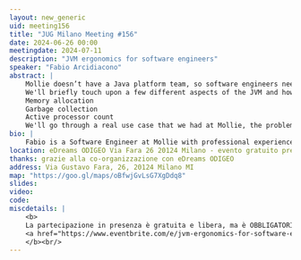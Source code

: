 ```yaml
---
layout: new_generic
uid: meeting156
title: "JUG Milano Meeting #156"
date: 2024-06-26 00:00
meetingdate: 2024-07-11
description: "JVM ergonomics for software engineers"
speaker: "Fabio Arcidiacono"
abstract: |
    Mollie doesn’t have a Java platform team, so software engineers needed to learn how to deal with some basic JVM performance tuning, discovering JVM Ergonomics along the way.
    We'll briefly touch upon a few different aspects of the JVM and how they are managed by default:
    Memory allocation
    Garbage collection
    Active processor count
    We'll go through a real use case that we had at Mollie, the problem we faced, and how some basic knowledge of JVM Ergonomics helped us solve the issue.
bio: |
    Fabio is a Software Engineer at Mollie with professional experience mostly in Java and Kotlin. In Mollie, he works in the Merchant Monitoring domain, and he's also part of a team of engineers working on laying the foundations for Java adoption in the company.
location: eDreams ODIGEO Via Fara 26 20124 Milano - evento gratuito previa registrazione OBBLIGATORIA (vedi dettagli)
thanks: grazie alla co-organizzazione con eDreams ODIGEO
address: Via Gustavo Fara, 26, 20124 Milano MI
map: "https://goo.gl/maps/oBfwjGvLsG7XgDdq8"
slides: 
video: 
code:
miscdetails: |
    <b>
    La partecipazione in presenza è gratuita e libera, ma è OBBLIGATORIA la registrazione su:
    <a href="https://www.eventbrite.com/e/jvm-ergonomics-for-software-engineers-tickets-934792548677?aff=oddtdtcreator">form di registrazione per partecipare a JUG Milano in presenza</a>
    </b><br/>
---
```

